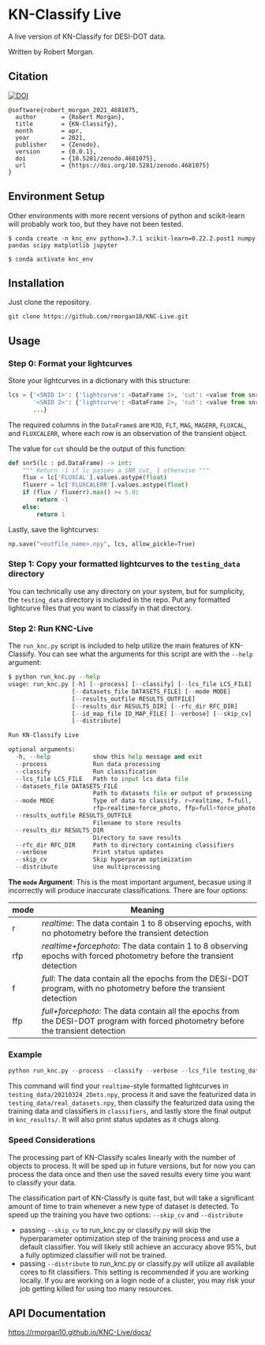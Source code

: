 # KN-Classify Live

A live version of KN-Classify for DESI-DOT data.

Written by Robert Morgan.

## Citation

[![DOI](https://zenodo.org/badge/DOI/10.5281/zenodo.4681075.svg)](https://doi.org/10.5281/zenodo.4681075)

```
@software{robert_morgan_2021_4681075,
  author       = {Robert Morgan},
  title        = {KN-Classify},
  month        = apr,
  year         = 2021,
  publisher    = {Zenodo},
  version      = {0.0.1},
  doi          = {10.5281/zenodo.4681075},
  url          = {https://doi.org/10.5281/zenodo.4681075}
}
```

## Environment Setup

Other environments with more recent versions of python and scikit-learn will probably work too, but they have not been tested.

`$ conda create -n knc_env python=3.7.1 scikit-learn=0.22.2.post1 numpy pandas scipy matplotlib jupyter`

`$ conda activate knc_env`

## Installation

Just clone the repository.

`git clone https://github.com/rmorgan10/KNC-Live.git`

## Usage

### Step 0: Format your lightcurves

Store your lightcurves in a dictionary with this structure:

```python
lcs = {'<SNID 1>': {'lightcurve': <DataFrame 1>, 'cut': <value from snr5>},
       '<SNID 2>': {'lightcurve': <DataFrame 2>, 'cut': <value from snr5>},
       ...}
```

The required columns in the `DataFrame`s are `MJD`, `FLT`, `MAG`, `MAGERR`, `FLUXCAL`, and `FLUXCALERR`, where each row is an observation of the transient object.

The value for `cut` should be the output of this function:

```python
def snr5(lc : pd.DataFrame) -> int:
    """ Return -1 if lc passes a SNR cut, 1 otherwise """
    flux = lc['FLUXCAL'].values.astype(float)
    fluxerr = lc['FLUXCALERR'].values.astype(float)
    if (flux / fluxerr).max() >= 5.0:
        return -1
    else:
        return 1
```

Lastly, save the lightcurves:

```python
np.save("<outfile_name>.npy", lcs, allow_pickle=True)
```

### Step 1: Copy your formatted lightcurves to the `testing_data` directory

You can technically use any directory on your system, but for sumplicity, the `testing_data` directory is included in the repo. Put any formatted lightcurve files that you want to classify in that directory.

### Step 2: Run KNC-Live

The `run_knc.py` script is included to help utilize the main features of KN-Classify. You can see what the arguments for this script are with the `--help` argument:

```python
$ python run_knc.py --help
usage: run_knc.py [-h] [--process] [--classify] [--lcs_file LCS_FILE]
                  [--datasets_file DATASETS_FILE] [--mode MODE]
                  [--results_outfile RESULTS_OUTFILE]
                  [--results_dir RESULTS_DIR] [--rfc_dir RFC_DIR]
                  [--id_map_file ID_MAP_FILE] [--verbose] [--skip_cv]
                  [--distribute]

Run KN-Classify Live

optional arguments:
  -h, --help            show this help message and exit
  --process             Run data processing
  --classify            Run classification
  --lcs_file LCS_FILE   Path to input lcs data file
  --datasets_file DATASETS_FILE
                        Path to datasets file or output of processing
  --mode MODE           Type of data to classify. r=realtime, f=full,
                        rfp=realtime+force_photo, ffp=full+force_photo
  --results_outfile RESULTS_OUTFILE
                        Filename to store results
  --results_dir RESULTS_DIR
                        Directory to save results
  --rfc_dir RFC_DIR     Path to directory containing classifiers
  --verbose             Print status updates
  --skip_cv             Skip hyperparam optimization
  --distribute          Use multiprocessing

```

**The `mode` Argument**:
This is the most important argument, becasue using it incorrectly will produce inaccurate classifications.
There are four options: 

| mode | Meaning |
| --- | --- |
| r | _realtime_: The data contain 1 to 8 observing epochs, with no photometry before the transient detection |
| rfp | _realtime+forcephoto_: The data contain 1 to 8 observing epochs with forced photometry before the transient detection |
| f | _full_: The data contain all the epochs from the DESI-DOT program, with no photometry before the transient detection |
|ffp | _full+forcephoto_: The data contain all the epochs from the DESI-DOT program with forced photometry before the transient detection |

### Example

```python
python run_knc.py --process --classify --verbose --lcs_file testing_data/20210324_2Dets.npy --mode r --datasets_file testing_data/real_datasets.npy --results_dir knc_results/ --rfc_dir classifiers/
```

This command will find your `realtime`-style formatted lightcurves in `testing_data/20210324_2Dets.npy`, process it and save the featurized data in `testing_data/real_datasets.npy`, then classify the featurized data using the training data and classifiers in `classifiers`, and lastly store the final output in `knc_results/`. It will also print status updates as it chugs along.

### Speed Considerations

The processing part of KN-Classify scales linearly with the number of objects to process. 
It will be sped up in future versions, but for now you can process the data once and then use the saved results every time you want to classify your data.

The classification part of KN-Classify is quite fast, but will take a significant amount of time to train whenever a new type of dataset is detected.
To speed up the training you have two options: `--skip_cv` and `--distribute`

- passing `--skip_cv` to run_knc.py or classify.py will skip the hyperparameter optimization step of the training process and use a default classifier. You will likely still achieve an accuracy above 95%, but a fully optimized classifier will not be trained.
- passing `--distribute` to run_knc.py or classify.py will utilize all available cores to fit classifiers. This setting is recommended if you are working locally. If you are working on a login node of a cluster, you may risk your job getting killed for using too many resources.

## API Documentation

https://rmorgan10.github.io/KNC-Live/docs/
